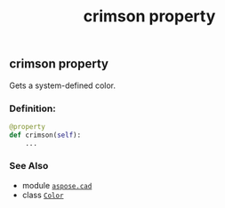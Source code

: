 ﻿---
title: crimson property
second_title: Aspose.CAD for Python via .NET API References
description: 
type: docs
weight: 350
url: /aspose.cad/color/crimson/
is_root: false
---

## crimson property


Gets a system-defined color.
### Definition:
```python
@property
def crimson(self):
    ...
```

### See Also
* module [`aspose.cad`](../../)
* class [`Color`](/cad/python-net/aspose.cad/color)
